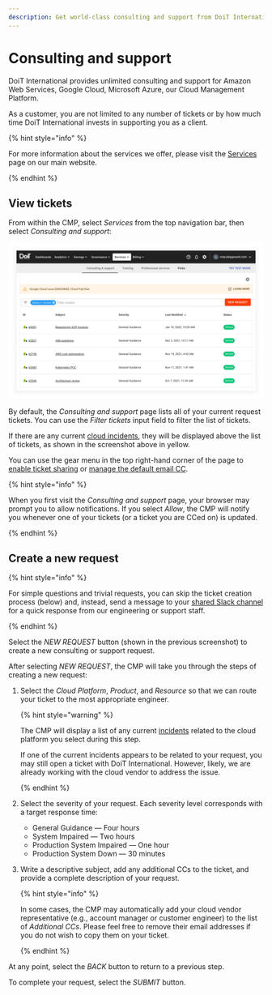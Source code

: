 ```yaml
---
description: Get world-class consulting and support from DoiT International
---
```


# Consulting and support

DoiT International provides unlimited consulting and support for Amazon Web Services, Google Cloud, Microsoft Azure, our Cloud Management Platform.

As a customer, you are not limited to any number of tickets or by how much time DoiT International invests in supporting you as a client.

{% hint style="info" %}

For more information about the services we offer, please visit the [Services](https://www.doit-intl.com/services/) page on our main website.

{% endhint %}

## View tickets

From within the CMP, select _Services_ from the top navigation bar, then select _Consulting and support_:

![A screenshot showing the _Consulting and support_ page](../../.gitbook/assets/cmp-services-consulting-support.png)

By default, the _Consulting and support_ page lists all of your current request tickets. You can use the _Filter tickets_ input field to filter the list of tickets.

If there are any current [cloud incidents](cloud-incidents.md), they will be displayed above the list of tickets, as shown in the screenshot above in yellow.

You can use the gear menu in the top right-hand corner of the page to [enable ticket sharing](ticket-sharing.md) or [manage the default email CC](manage-default-email-cc.md).

{% hint style="info" %}

When you first visit the _Consulting and support_ page, your browser may prompt you to allow notifications. If you select _Allow_, the CMP will notify you whenever one of your tickets (or a ticket you are CCed on) is updated.

{% endhint %}

## Create a new request

{% hint style="info" %}

For simple questions and trivial requests, you can skip the ticket creation process (below) and, instead, send a message to your [shared Slack channel](shared-slack-channel.md) for a quick response from our engineering or support staff.

{% endhint %}

Select the _NEW REQUEST_ button (shown in the previous screenshot) to create a new consulting or support request.

After selecting _NEW REQUEST_, the CMP will take you through the steps of creating a new request:

1. Select the _Cloud Platform_, _Product_, and _Resource_ so that we can route your ticket to the most appropriate engineer.

   {% hint style="warning" %}

   The CMP will display a list of any current [incidents](cloud-incidents.md) related to the cloud platform you select during this step.

   If one of the current incidents appears to be related to your request, you may still open a ticket with DoiT International. However, likely, we are already working with the cloud vendor to address the issue.

   {% endhint %}

2. Select the severity of your request. Each severity level corresponds with a target response time:

   * General Guidance &mdash; Four hours
   * System Impaired &mdash; Two hours
   * Production System Impaired &mdash; One hour
   * Production System Down &mdash; 30 minutes

3. Write a descriptive subject, add any additional CCs to the ticket, and provide a complete description of your request.

   {% hint style="info" %}

   In some cases, the CMP may automatically add your cloud vendor representative (e.g., account manager or customer engineer) to the list of _Additional CCs_. Please feel free to remove their email addresses if you do not wish to copy them on your ticket.

   {% endhint %}

At any point, select the _BACK_ button to return to a previous step.

To complete your request, select the _SUBMIT_ button.
